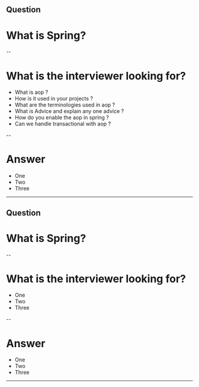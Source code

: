 ## Question
# What is Spring?

--

# What is the interviewer looking for?
- What is aop ?
- How is it used in your projects ?
- What are the terminologies used in aop ?
- What is Advice and explain any one advice ?
- How do you enable the aop in spring ?
- Can we handle transactional with aop ?

--

# Answer
- One
- Two
- Three

---

## Question
# What is Spring?

--

# What is the interviewer looking for?
- One
- Two
- Three

--

# Answer
- One
- Two
- Three

---